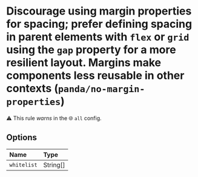 # Discourage using margin properties for spacing; prefer defining spacing in parent elements with `flex` or `grid` using the `gap` property for a more resilient layout. Margins make components less reusable in other contexts (`panda/no-margin-properties`)

⚠️ This rule _warns_ in the 🌐 `all` config.

<!-- end auto-generated rule header -->

## Options

<!-- begin auto-generated rule options list -->

| Name        | Type     |
| :---------- | :------- |
| `whitelist` | String[] |

<!-- end auto-generated rule options list -->
